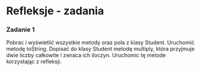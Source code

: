 # Refleksje - zadania

### Zadanie 1
Pobrac i wyświetlić wszystkie metody oraz pola z klasy Student.
Uruchomić metodę toString.
Dopisać do klasy Student metodę multiply, która przyjmuje dwie liczby całkowite i zwraca ich iloczyn.
Uruchomic tę metode korzystając z refleksji.
